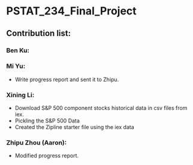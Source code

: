 # PSTAT_234_Final_Project

## Contribution list:

### Ben Ku:

### Mi Yu:
* Write progress report and sent it to Zhipu.

### Xining Li:
* Download S&P 500 component stocks historical data in csv files from iex.
* Pickling the S&P 500 Data
* Created the Zipline starter file using the iex data

### Zhipu Zhou (Aaron):
* Modified progress report.

